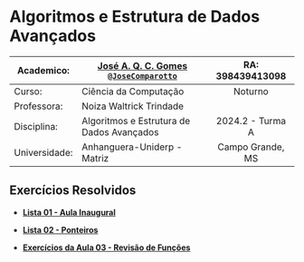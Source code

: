 # Algoritmos e Estrutura de Dados Avançados

| Academico:    | [José A. Q. C. Gomes <code>@JoseComparotto</code>](https://github.com/JoseComparotto) | RA: 398439413098     |
| ------------- | ------------------------------------------------------------------------------------- | :------------------: |
| Curso:        | Ciência da Computação                                                                 | Noturno              |
| Professora:   | Noiza Waltrick Trindade                                                               |                      |
| Disciplina:   | Algoritmos e Estrutura de Dados Avançados                                             | 2024.2 - Turma A     |
| Universidade: | Anhanguera-Uniderp - Matriz                                                           | Campo Grande, MS     |

## Exercícios Resolvidos

- **[Lista 01 - Aula Inaugural](Listas/Lista01)**

- **[Lista 02 - Ponteiros](Listas/Lista02)**

- **[Exercícios da Aula 03 - Revisão de Funções](Aulas/Aula03/Exercicios)**
